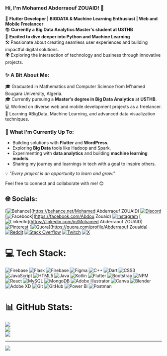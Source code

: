 ### Hi, I'm Mohamed Abderraouf ZOUAID! 👋  
🌟 **Flutter Developer | BIGDATA & Machine Learning Enthusiast | Web and Mobile Freelancer**  
📚 **Currently a Big Data Analytics Master's student at USTHB**  
🐍 **Excited to dive deeper into Python and Machine Learning**  
🛠️ Passionate about creating seamless user experiences and building impactful digital solutions.  
🌍 Exploring the intersection of technology and business through innovative projects.  

### ✨ A Bit About Me:  
🎓 Graduated in Mathematics and Computer Science from M'hamed Bougara University, Algeria.  
🎓 Currently pursuing a **Master’s degree in Big Data Analytics** at **USTHB**.  
💻 Worked on diverse web and mobile development projects as a freelancer.  
🌱 Learning #BigData, Machine Learning, and advanced data visualization techniques.  

### 🚀 What I'm Currently Up To:  
- Building solutions with **Flutter** and **WordPress**.  
- Exploring **Big Data** tools like Hadoop and Spark.  
- Experimenting with **data analytics** and building **machine learning models**.  
- Sharing my journey and learnings in tech with a goal to inspire others.  

💡 _"Every project is an opportunity to learn and grow."_  

Feel free to connect and collaborate with me! 😊  


## 🌐 Socials:
[![Behance](https://img.shields.io/badge/Behance-1769ff?logo=behance&logoColor=white)](https://behance.net/Mohamed Abderraouf ZOUAID) [![Discord](https://img.shields.io/badge/Discord-%237289DA.svg?logo=discord&logoColor=white)](https://discord.gg/_abderraouf_) [![Facebook](https://img.shields.io/badge/Facebook-%231877F2.svg?logo=Facebook&logoColor=white)](https://facebook.com/Abdou Zouaid) [![Instagram](https://img.shields.io/badge/Instagram-%23E4405F.svg?logo=Instagram&logoColor=white)](https://instagram.com/abderraouf.zouaid) [![LinkedIn](https://img.shields.io/badge/LinkedIn-%230077B5.svg?logo=linkedin&logoColor=white)](https://linkedin.com/in/Mohamed Abderraouf ZOUAID) [![Pinterest](https://img.shields.io/badge/Pinterest-%23E60023.svg?logo=Pinterest&logoColor=white)](https://pinterest.com/abdouz19_) [![Quora](https://img.shields.io/badge/Quora-%23B92B27.svg?logo=Quora&logoColor=white)](https://quora.com/profile/Abderraouf Zouaida) [![Reddit](https://img.shields.io/badge/Reddit-%23FF4500.svg?logo=Reddit&logoColor=white)](https://reddit.com/user/abdouz19) [![Stack Overflow](https://img.shields.io/badge/-Stackoverflow-FE7A16?logo=stack-overflow&logoColor=white)](https://stackoverflow.com/users/19364131) [![Twitch](https://img.shields.io/badge/Twitch-%239146FF.svg?logo=Twitch&logoColor=white)](https://twitch.tv/abdouz19) [![X](https://img.shields.io/badge/X-black.svg?logo=X&logoColor=white)](https://x.com/abderraouf_zz10) 

# 💻 Tech Stack:
![Firebase](https://img.shields.io/badge/firebase-%23039BE5.svg?style=for-the-badge&logo=firebase) ![Flask](https://img.shields.io/badge/flask-%23000.svg?style=for-the-badge&logo=flask&logoColor=white) ![Firebase](https://img.shields.io/badge/firebase-a08021?style=for-the-badge&logo=firebase&logoColor=ffcd34) ![Figma](https://img.shields.io/badge/figma-%23F24E1E.svg?style=for-the-badge&logo=figma&logoColor=white) ![C++](https://img.shields.io/badge/c++-%2300599C.svg?style=for-the-badge&logo=c%2B%2B&logoColor=white) ![Dart](https://img.shields.io/badge/dart-%230175C2.svg?style=for-the-badge&logo=dart&logoColor=white) ![CSS3](https://img.shields.io/badge/css3-%231572B6.svg?style=for-the-badge&logo=css3&logoColor=white) ![JavaScript](https://img.shields.io/badge/javascript-%23323330.svg?style=for-the-badge&logo=javascript&logoColor=%23F7DF1E) ![HTML5](https://img.shields.io/badge/html5-%23E34F26.svg?style=for-the-badge&logo=html5&logoColor=white) ![Java](https://img.shields.io/badge/java-%23ED8B00.svg?style=for-the-badge&logo=openjdk&logoColor=white) ![Kotlin](https://img.shields.io/badge/kotlin-%237F52FF.svg?style=for-the-badge&logo=kotlin&logoColor=white) ![Flutter](https://img.shields.io/badge/Flutter-%2302569B.svg?style=for-the-badge&logo=Flutter&logoColor=white) ![Bootstrap](https://img.shields.io/badge/bootstrap-%238511FA.svg?style=for-the-badge&logo=bootstrap&logoColor=white) ![NPM](https://img.shields.io/badge/NPM-%23CB3837.svg?style=for-the-badge&logo=npm&logoColor=white) ![React](https://img.shields.io/badge/react-%2320232a.svg?style=for-the-badge&logo=react&logoColor=%2361DAFB) ![MySQL](https://img.shields.io/badge/mysql-4479A1.svg?style=for-the-badge&logo=mysql&logoColor=white) ![MongoDB](https://img.shields.io/badge/MongoDB-%234ea94b.svg?style=for-the-badge&logo=mongodb&logoColor=white) ![Adobe Illustrator](https://img.shields.io/badge/adobe%20illustrator-%23FF9A00.svg?style=for-the-badge&logo=adobe%20illustrator&logoColor=white) ![Canva](https://img.shields.io/badge/Canva-%2300C4CC.svg?style=for-the-badge&logo=Canva&logoColor=white) ![Blender](https://img.shields.io/badge/blender-%23F5792A.svg?style=for-the-badge&logo=blender&logoColor=white) ![Adobe XD](https://img.shields.io/badge/Adobe%20XD-470137?style=for-the-badge&logo=Adobe%20XD&logoColor=#FF61F6) ![Git](https://img.shields.io/badge/git-%23F05033.svg?style=for-the-badge&logo=git&logoColor=white) ![GitHub](https://img.shields.io/badge/github-%23121011.svg?style=for-the-badge&logo=github&logoColor=white) ![Power Bi](https://img.shields.io/badge/power_bi-F2C811?style=for-the-badge&logo=powerbi&logoColor=black) ![Postman](https://img.shields.io/badge/Postman-FF6C37?style=for-the-badge&logo=postman&logoColor=white)
# 📊 GitHub Stats:
![](https://github-readme-stats.vercel.app/api?username=abdouz19&theme=dark&hide_border=false&include_all_commits=false&count_private=false)<br/>
![](https://github-readme-streak-stats.herokuapp.com/?user=abdouz19&theme=dark&hide_border=false)<br/>
![](https://github-readme-stats.vercel.app/api/top-langs/?username=abdouz19&theme=dark&hide_border=false&include_all_commits=false&count_private=false&layout=compact)

---
[![](https://visitcount.itsvg.in/api?id=abdouz19&icon=0&color=0)](https://visitcount.itsvg.in)

<!-- Proudly created with GPRM ( https://gprm.itsvg.in ) -->
